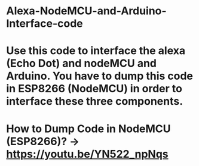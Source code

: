# Alexa-NodeMCU-and-Arduino-Interface-code
# Use this code to interface the alexa (Echo Dot) and nodeMCU and Arduino. You have to dump this code in ESP8266 (NodeMCU) in order to interface these three components.
# How to Dump Code in NodeMCU (ESP8266)? -> https://youtu.be/YN522_npNqs
